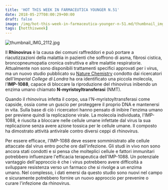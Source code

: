 ```yaml
---
title: 'HOT THIS WEEK IN FARMACEUTICA YOUNGER N.51'
date: 2018-05-27T08:00:29+00:00
draft: false
image: /img/hot-this-week-in-farmaceutica-younger-n-51.md/thumbnail_img_2112.jpg?w=290
tags: [hotthisweek]
---
```


![thumbnail_IMG_2112.jpg](/img/hot-this-week-in-farmaceutica-younger-n-51.md/thumbnail_img_2112.jpg?w=290)

Il **Rhinovirus** è la causa dei comuni raffreddori e può portare a riacutizzazioni della malattia in pazienti che soffrono di asma, fibrosi cistica, broncopneumopatia cronica ostruttiva e altre malattie respiratorie. Attualmente non sono disponibili trattamenti specifici approvati per i virus, ma un nuovo studio pubblicato su [Nature Chemistry](http://www.nature.com/articles/s41557-018-0039-2.epdf?referrer_access_token=z9RS8LS1GUYU5YxcbWsP5tRgN0jAjWel9jnR3ZoTv0O1JluMLilDhiT946CzcOe8O2q8wQDQsDutO4h48wtJ5vQuVg1UzqdJIfe0wVuQPaoP74-C1D2-ILNCi0m6DxMWkg2zQhqAadAbn0sEleC6WmXFZIjWiR9z9UnLHTJkPJ5bNtPzUypblDZfvoJVZswcDK3nGVMtTnnWepd-ZBuG9XnJR3tgbqH-a66C0faASEUhVZ3sGswufxhwILcGrmdCNHFsLCH95QIBLNz-UDmAMg%3D%3D&tracking_referrer=www.wired.it) condotto dai ricercatori dell'_Imperial College di Londra_ ha ora identificato una piccola molecola, l'**IMP-1088**, capace di bloccare la riproduzione del rhinovirus inibendo un enzima umano chiamato **N-myristoyltransferasi** (NMT).

Quando il rhinovirus infetta il corpo, usa l'N-myristoyltransferasi come capside, ossia come un guscio per proteggere il proprio DNA e mantenersi in vita. Sulla base di ciò i ricercatori hanno pensato di inibire l'enzima umano per previene quindi la replicazione virale. La molecola individuata, l'IMP-1088, è riuscita a bloccare nelle cellule umane infettate dal virus la sua replicazione senza avere azione tossica per le cellule umane. Il composto ha dimostrato attività antivirale contro diversi ceppi di rhinovirus.

Per essere efficace, l'IMP-1088 deve essere somministrato alle cellule attaccate dal virus entro poche ore dall'infezione. Gli studi in vivo non sono ancora stati condotti e si pensa che molteplici cellule e fattori immunitari potrebbero influenzare l'efficacia terapeutica dell'IMP-1088. Un potenziale vantaggio dell'approccio è che i virus potrebbero avere difficoltà a sviluppare resistenza verso un farmaco che si rivolge a un enzima umano. Nel complesso, i dati emersi da questo studio sono nuovi nel campo e sicuramente potrebbero fornire un nuovo approccio per prevenire o curare l'infezione da rhinovirus.